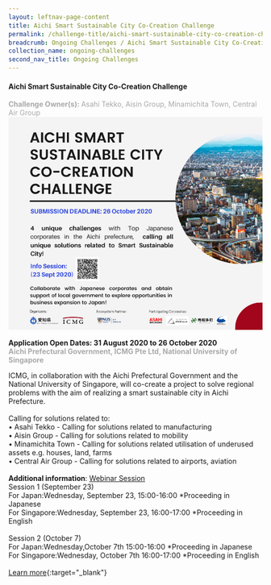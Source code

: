 ```yaml
---
layout: leftnav-page-content
title: Aichi Smart Sustainable City Co-Creation Challenge
permalink: /challenge-title/aichi-smart-sustainable-city-co-creation-challenge
breadcrumb: Ongoing Challenges / Aichi Smart Sustainable City Co-Creation Challenge
collection_name: ongoing-challenges
second_nav_title: Ongoing Challenges
---
```


#### Aichi Smart Sustainable City Co-Creation Challenge
<font color="#a9a9a9"><b>Challenge Owner(s): </b>Asahi Tekko, Aisin Group, Minamichita Town, Central Air Group</font>
[![1](/images/ongoing-challenges/Aichi-Social-Media-Image.jpg)](https://aichissccc.icmg.com.sg/en)

**Application Open Dates: 31 August 2020 to 26 October 2020**<br>
<font color=" #a9a9a9"><b>Aichi Prefectural Government, ICMG Pte Ltd, National University of Singapore</b></font>

ICMG, in collaboration with the Aichi Prefectural Government and the National University of Singapore, will co-create a project to solve regional problems with the aim of realizing a smart sustainable city in Aichi Prefecture.<br><br>
Calling for solutions related to:<br>
•	Asahi Tekko - Calling for solutions related to manufacturing<br>
•	Aisin Group - Calling for solutions related to mobility <br>
•	Minamichita Town - Calling for solutions related utilisation of underused assets e.g. houses, land, farms <br>
• Central Air Group - Calling for solutions related to airports, aviation
<br><br>
<b>Additional information</b>: [Webinar Session](https://www.icmg.com.sg/aichi-smart-sustainable-city-co-creation-challenge-with-singapore-innovation-ecosystem%e3%80%80sharing-co-learning-sessiononline/)<br>
Session 1 (September 23)<br>
For Japan:Wednesday, September 23, 15:00-16:00 *Proceeding in Japanese<br>
For Singapore:Wednesday, September 23, 16:00-17:00 *Proceeding in English
<br><br>
Session 2 (October 7)<br>
For Japan:Wednesday,October 7th 15:00-16:00 *Proceeding in Japanese<br>
For Singapore:Wednesday, October 7th 16:00-17:00 *Proceeding in English
<br><br>
[Learn more](https://aichissccc.icmg.com.sg/en){:target="_blank"}

